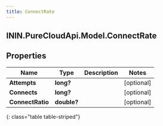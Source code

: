 ```yaml
---
title: ConnectRate
---
```

## ININ.PureCloudApi.Model.ConnectRate

## Properties

|Name | Type | Description | Notes|
|------------ | ------------- | ------------- | -------------|
| **Attempts** | **long?** |  | [optional] |
| **Connects** | **long?** |  | [optional] |
| **ConnectRatio** | **double?** |  | [optional] |
{: class="table table-striped"}


